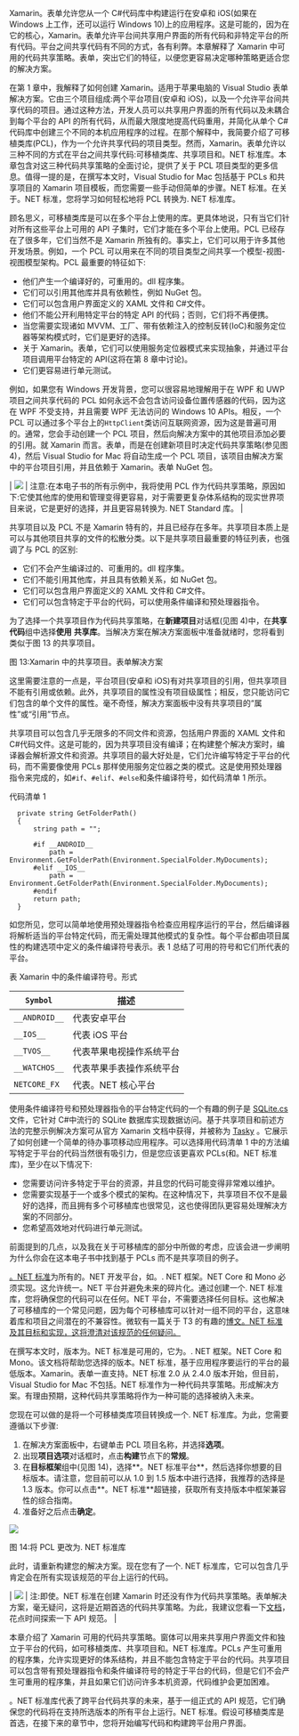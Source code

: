 Xamarin。表单允许您从一个 C#代码库中构建运行在安卓和 iOS(如果在 Windows 上工作，还可以运行 Windows 10)上的应用程序。这是可能的，因为在它的核心，Xamarin。表单允许平台间共享用户界面的所有代码和非特定平台的所有代码。平台之间共享代码有不同的方式，各有利弊。本章解释了 Xamarin 中可用的代码共享策略。表单，突出它们的特征，以便您更容易决定哪种策略更适合您的解决方案。

在第 1 章中，我解释了如何创建 Xamarin。适用于苹果电脑的 Visual Studio 表单解决方案。它由三个项目组成:两个平台项目(安卓和 iOS)，以及一个允许平台间共享代码的项目。通过这种方法，开发人员可以共享用户界面的所有代码以及未耦合到每个平台的 API 的所有代码，从而最大限度地提高代码重用，并简化从单个 C#代码库中创建三个不同的本机应用程序的过程。在那个解释中，我简要介绍了可移植类库(PCL)，作为一个允许共享代码的项目类型。然而，Xamarin。表单允许以三种不同的方式在平台之间共享代码:可移植类库、共享项目和。NET 标准库。本章包含对这三种代码共享策略的全面讨论，提供了关于 PCL 项目类型的更多信息。值得一提的是，在撰写本文时，Visual Studio for Mac 包括基于 PCLs 和共享项目的 Xamarin 项目模板，而您需要一些手动但简单的步骤。NET 标准。在关于。NET 标准，您将学习如何轻松地将 PCL 转换为. NET 标准库。

顾名思义，可移植类库是可以在多个平台上使用的库。更具体地说，只有当它们针对所有这些平台上可用的 API 子集时，它们才能在多个平台上使用。PCL 已经存在了很多年，它们当然不是 Xamarin 所独有的。事实上，它们可以用于许多其他开发场景。例如，一个 PCL 可以用来在不同的项目类型之间共享一个模型-视图-视图模型架构。PCL 最重要的特征如下:

*   他们产生一个编译好的，可重用的。dll 程序集。
*   它们可以引用其他库并具有依赖性，例如 NuGet 包。
*   它们可以包含用户界面定义的 XAML 文件和 C#文件。
*   他们不能公开利用特定平台的特定 API 的代码；否则，它们将不再便携。
*   当您需要实现诸如 MVVM、工厂、带有依赖注入的控制反转(IoC)和服务定位器等架构模式时，它们是更好的选择。
*   关于 Xamarin。表单，它们可以使用服务定位器模式来实现抽象，并通过平台项目调用平台特定的 API(这将在第 8 章中讨论)。
*   它们更容易进行单元测试。

例如，如果您有 Windows 开发背景，您可以很容易地理解用于在 WPF 和 UWP 项目之间共享代码的 PCL 如何永远不会包含访问设备位置传感器的代码，因为这在 WPF 不受支持，并且需要 WPF 无法访问的 Windows 10 APIs。相反，一个 PCL 可以通过多个平台上的`HttpClient`类访问互联网资源，因为这是普遍可用的。通常，您会手动创建一个 PCL 项目，然后向解决方案中的其他项目添加必要的引用。就 Xamarin 而言。表单，而是在创建新项目时决定代码共享策略(参见图 4)，然后 Visual Studio for Mac 将自动生成一个 PCL 项目，该项目由解决方案中的平台项目引用，并且依赖于 Xamarin。表单 NuGet 包。

| ![](../Images/note.png) | 注意:在本电子书的所有示例中，我将使用 PCL 作为代码共享策略，原因如下:它使其他库的使用和管理变得更容易，对于需要更复杂体系结构的现实世界项目来说，它是更好的选择，并且更容易转换为. NET Standard 库。 |

共享项目以及 PCL 不是 Xamarin 特有的，并且已经存在多年。共享项目本质上是可以与其他项目共享的文件的松散分类。以下是共享项目最重要的特征列表，也强调了与 PCL 的区别:

*   它们不会产生编译过的、可重用的。dll 程序集。
*   它们不能引用其他库，并且具有依赖关系，如 NuGet 包。
*   它们可以包含用户界面定义的 XAML 文件和 C#文件。
*   它们可以包含特定于平台的代码，可以使用条件编译和预处理器指令。

为了选择一个共享项目作为代码共享策略，在**新建项目**对话框(见图 4)中，在**共享代码**组中选择**使用** **共享库**。当解决方案在解决方案面板中准备就绪时，您将看到类似于图 13 的共享项目。

图 13:Xamarin 中的共享项目。表单解决方案

这里需要注意的一点是，平台项目(安卓和 iOS)有对共享项目的引用，但共享项目不能有引用或依赖。此外，共享项目的属性没有项目级属性；相反，您只能访问它们包含的单个文件的属性。毫不奇怪，解决方案面板中没有共享项目的“属性”或“引用”节点。

共享项目可以包含几乎无限多的不同文件和资源，包括用户界面的 XAML 文件和 C#代码文件。这是可能的，因为共享项目没有编译；在构建整个解决方案时，编译器会解析源文件和资源。共享项目的最大好处是，它们允许编写特定于平台的代码，而不需要像使用 PCLs 那样使用服务定位器之类的模式。这是使用预处理器指令来完成的，如`#if`、`#elif`、`#else`和条件编译符号，如代码清单 1 所示。

代码清单 1

```
  private string GetFolderPath()
  {
      string path = "";

      #if __ANDROID__
          path = Environment.GetFolderPath(Environment.SpecialFolder.MyDocuments);  
      #elif __IOS__
          path = Environment.GetFolderPath(Environment.SpecialFolder.MyDocuments);
      #endif
      return path;
  }

```

如您所见，您可以简单地使用预处理器指令检查应用程序运行的平台，然后编译器将解析适当的平台特定代码，而无需处理其他模式的复杂性。每个平台都由项目属性的构建选项中定义的条件编译符号表示。表 1 总结了可用的符号和它们所代表的平台。

表 Xamarin 中的条件编译符号。形式

| `Symbol` | 描述 |
| --- | --- |
| `__ANDROID__` | 代表安卓平台 |
| `__IOS__` | 代表 iOS 平台 |
| `__TVOS__` | 代表苹果电视操作系统平台 |
| `__WATCHOS__` | 代表苹果手表操作系统平台 |
| `NETCORE_FX` | 代表。NET 核心平台 |

使用条件编译符号和预处理器指令的平台特定代码的一个有趣的例子是 [SQLite.cs](https://github.com/praeclarum/sqlite-net/blob/master/src/SQLite.cs) 文件，它针对 C#中流行的 SQLite 数据库实现数据访问。基于共享项目和前述方法的完整示例解决方案可从官方 Xamarin 文档中获得，并被称为 [Tasky](https://github.com/xamarin/mobile-samples/tree/master/Tasky) 。它展示了如何创建一个简单的待办事项移动应用程序。可以选择用代码清单 1 中的方法编写特定于平台的代码当然很有吸引力，但是您应该更喜欢 PCLs(和。NET 标准库)，至少在以下情况下:

*   您需要访问许多特定于平台的资源，并且您的代码可能变得非常难以维护。
*   您需要实现基于一个或多个模式的架构。在这种情况下，共享项目不仅不是最好的选择，而且拥有多个可移植库也很常见，这也使得团队更容易处理解决方案的不同部分。
*   您希望高效地对代码进行单元测试。

前面提到的几点，以及我在关于可移植库的部分中所做的考虑，应该会进一步阐明为什么你会在这本电子书中找到基于 PCLs 而不是共享项目的例子。

[。NET 标准](https://docs.microsoft.com/en-us/dotnet/standard/net-standard)为所有的。NET 开发平台，如。. NET 框架。NET Core 和 Mono 必须实现。这允许统一。NET 平台并避免未来的碎片化。通过创建一个. NET 标准库，您将确保您的代码可以在任何。NET 平台，不需要选择任何目标。这也解决了可移植库的一个常见问题，因为每个可移植库可以针对一组不同的平台，这意味着库和项目之间潜在的不兼容性。微软有一篇关于 T3 的有趣的[博文。NET 标准及其目标和实现，这将澄清对该规范的任何疑问。](https://blogs.msdn.microsoft.com/dotnet/2016/09/26/introducing-net-standard/)

在撰写本文时，版本为。NET 标准是可用的，它为。. NET 框架。NET Core 和 Mono。该文档将帮助您选择的版本。NET 标准，基于应用程序要运行的平台的最低版本。Xamarin。表单一直支持。NET 标准 2.0 从 2.4.0 版本开始，但目前，Visual Studio for Mac 不包括。NET 标准作为一种代码共享策略。形成解决方案。有理由预期，这种代码共享策略将作为一种可能的选择被纳入未来。

您现在可以做的是将一个可移植类库项目转换成一个. NET 标准库。为此，您需要遵循以下步骤:

1.  在解决方案面板中，右键单击 PCL 项目名称，并选择**选项**。
2.  出现**项目选项**对话框时，点击**构建**节点下的**常规**。
3.  在**目标框架**组中(见图 14)，选择**。NET 标准平台**，然后选择你想要的目标版本。请注意，您目前可以从 1.0 到 1.5 版本中进行选择，我推荐的选择是 1.3 版本。你可以点击**。NET 标准**超链接，获取所有支持版本中框架兼容性的综合指南。
4.  准备好之后点击**确定**。

![](../Images/image017.png)

图 14:将 PCL 更改为. NET 标准库

此时，请重新构建您的解决方案。现在您有了一个. NET 标准库，它可以包含几乎肯定会在所有实现该规范的平台上运行的代码。

| ![](../Images/note.png) | 注:即使。NET 标准在创建 Xamarin 时还没有作为代码共享策略。表单解决方案，毫无疑问，这将是近期首选的代码共享策略。为此，我建议您看一下[文档](https://docs.microsoft.com/en-us/dotnet/standard/net-standard)，花点时间探索一下 API 规范。 |

本章介绍了 Xamarin 可用的代码共享策略。窗体可以用来共享用户界面文件和独立于平台的代码，如可移植类库、共享项目和。NET 标准库。PCLs 产生可重用的程序集，允许实现更好的体系结构，并且不能包含特定于平台的代码。共享项目可以包含带有预处理器指令和条件编译符号的特定于平台的代码，但是它们不会产生可重用的程序集，并且如果它们访问许多本机资源，代码维护会更加困难。

。NET 标准库代表了跨平台代码共享的未来，基于一组正式的 API 规范，它们确保您的代码将在支持所选版本的所有平台上运行。NET 标准。假设可移植类库是首选，在接下来的章节中，您将开始编写代码和构建跨平台用户界面。